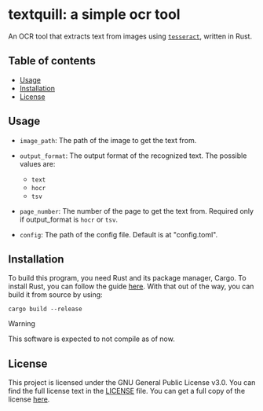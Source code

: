# textquill: a simple ocr tool

An OCR tool that extracts text from images using [`tesseract`](https://crates.io/crates/tesseract), written in Rust.

## Table of contents

  - [Usage](#usage)
  - [Installation](#installation)
  - [License](#license)

## Usage

  - `image_path`: The path of the image to get the text from.

  - `output_format`: The output format of the recognized text. The possible values are:
    - `text`
    - `hocr`
    - `tsv`

  - `page_number`: The number of the page to get the text from. Required only if output_format is `hocr` or `tsv`.

  - `config`: The path of the config file. Default is at "config.toml".

## Installation

To build this program, you need Rust and its package manager, Cargo. To install Rust, you can follow the guide [here](https://doc.rust-lang.org/book/ch01-01-installation.html). With that out of the way, you can build it from source by using:

``` console
cargo build --release
```

> [!WARNING]
> This software is expected to not compile as of now.

## License

This project is licensed under the GNU General Public License v3.0. You can find the full license text in the [LICENSE](LICENSE.md) file. You can get a full copy of the license [here](https://www.gnu.org/licenses/gpl-3.0.html).
